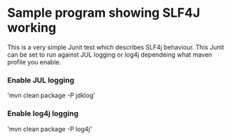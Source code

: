 # Sample program showing SLF4J working

This is a very simple Junit test which describes SLF4j behaviour. This Junit can be set to run against JUL logging or log4j dependeing what maven profile you enable.

### Enable JUL logging
'mvn clean package -P jdklog'

### Enable log4j logging
'mvn clean package -P log4j'

